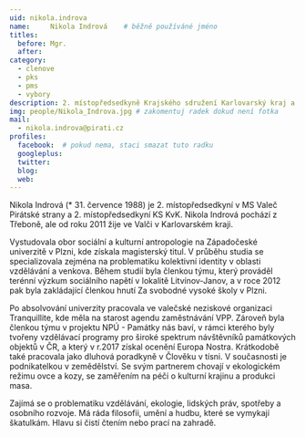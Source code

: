 ```yaml
---
uid: nikola.indrova
name:     Nikola Indrová  	# běžně používáné jméno
titles:
  before: Mgr.
  after:
category:
  - clenove
  - pks
  - pms
  - vybory
description: 2. místopředsedkyně Krajského sdružení Karlovarský kraj a předsedkyně místního sdružení Valeč, členka Komise pro rozvoj venkova # zobrazuje se v lide
img: people/Nikola_Indrova.jpg # zakomentuj radek dokud není fotka
mail:
  - nikola.indrova@pirati.cz
profiles:
  facebook:  # pokud nema, staci smazat tuto radku
  googleplus: 
  twitter:
  blog: 
  web: 
---
```

Nikola Indrová (* 31. července 1988) je 2. místopředsedkyní v MS Valeč Pirátské strany
a 2. místopředsedkyní KS KvK. Nikola Indrová pochází z Třeboně, ale od roku 2011
žije ve Valči v Karlovarském kraji.

Vystudovala obor sociální a kulturní antropologie
na Západočeské univerzitě v Plzni, kde získala magisterský titul.
V průběhu studia se specializovala zejména na problematiku kolektivní identity v 
oblasti vzdělávání a venkova. Během studií byla členkou týmu, který prováděl terénní
výzkum sociálního napětí v lokalitě Litvínov-Janov, a v roce 2012 pak byla zakládající členkou 
hnutí Za svobodné vysoké školy v Plzni.

Po absolvování univerzity pracovala ve valečské neziskové organizaci Tranquillite, 
kde měla na starost agendu zaměstnávání VPP. Zároveň byla členkou týmu v projektu NPÚ - 
Památky nás baví, v rámci kterého byly tvořeny vzdělávací programy pro široké spektrum návštěvníků 
památkových objektů v ČR, a který v r.2017 získal ocenění Europa Nostra. Krátkodobě také pracovala 
jako dluhová poradkyně v Člověku v tísni. V současnosti je podnikatelkou v zemědělství. Se svým 
partnerem chovají v ekologickém režimu ovce a kozy, se zaměřením na péči o kulturní krajinu a 
produkci masa.

Zajímá se o problematiku vzdělávání, ekologie, lidských práv, spotřeby a osobního rozvoje. Má 
ráda filosofii, umění a hudbu, které se vymykají škatulkám. Hlavu si čistí čtením nebo prací 
na zahradě.
